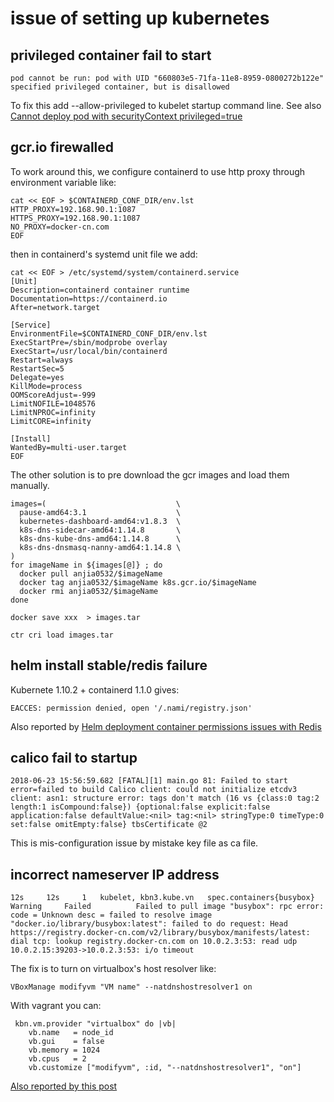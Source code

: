 # issue of setting up kubernetes

## privileged container fail to start

    pod cannot be run: pod with UID "660803e5-71fa-11e8-8959-0800272b122e" specified privileged container, but is disallowed

To fix this add --allow-privileged to kubelet startup command line.
See also [Cannot deploy pod with securityContext privileged=true][1]

## gcr.io firewalled

To work around this, we configure containerd to use http proxy through
environment variable like:

    cat << EOF > $CONTAINERD_CONF_DIR/env.lst
    HTTP_PROXY=192.168.90.1:1087
    HTTPS_PROXY=192.168.90.1:1087
    NO_PROXY=docker-cn.com
    EOF

then in containerd's systemd unit file we add:

    cat << EOF > /etc/systemd/system/containerd.service
    [Unit]
    Description=containerd container runtime
    Documentation=https://containerd.io
    After=network.target

    [Service]
    EnvironmentFile=$CONTAINERD_CONF_DIR/env.lst
    ExecStartPre=/sbin/modprobe overlay
    ExecStart=/usr/local/bin/containerd
    Restart=always
    RestartSec=5
    Delegate=yes
    KillMode=process
    OOMScoreAdjust=-999
    LimitNOFILE=1048576
    LimitNPROC=infinity
    LimitCORE=infinity

    [Install]
    WantedBy=multi-user.target
    EOF

The other solution is to pre download the gcr images and load them manually.

    images=(                             \
      pause-amd64:3.1                    \
      kubernetes-dashboard-amd64:v1.8.3  \
      k8s-dns-sidecar-amd64:1.14.8       \
      k8s-dns-kube-dns-amd64:1.14.8      \
      k8s-dns-dnsmasq-nanny-amd64:1.14.8 \
    )
    for imageName in ${images[@]} ; do
      docker pull anjia0532/$imageName
      docker tag anjia0532/$imageName k8s.gcr.io/$imageName
      docker rmi anjia0532/$imageName
    done

    docker save xxx  > images.tar

    ctr cri load images.tar

## helm install stable/redis failure

Kubernete 1.10.2 + containerd 1.1.0 gives:

    EACCES: permission denied, open '/.nami/registry.json'

Also reported by [Helm deployment container permissions issues with Redis][2]

## calico fail to startup

    2018-06-23 15:56:59.682 [FATAL][1] main.go 81: Failed to start error=failed to build Calico client: could not initialize etcdv3 client: asn1: structure error: tags don't match (16 vs {class:0 tag:2 length:1 isCompound:false}) {optional:false explicit:false application:false defaultValue:<nil> tag:<nil> stringType:0 timeType:0 set:false omitEmpty:false} tbsCertificate @2

This is mis-configuration issue by mistake key file as ca file.

## incorrect nameserver IP address

    12s		12s		1	kubelet, kbn3.kube.vn	spec.containers{busybox}	Warning		Failed			Failed to pull image "busybox": rpc error: code = Unknown desc = failed to resolve image "docker.io/library/busybox:latest": failed to do request: Head https://registry.docker-cn.com/v2/library/busybox/manifests/latest: dial tcp: lookup registry.docker-cn.com on 10.0.2.3:53: read udp 10.0.2.15:39203->10.0.2.3:53: i/o timeout

The fix is to turn on virtualbox's host resolver like:

    VBoxManage modifyvm "VM name" --natdnshostresolver1 on

With vagrant you can:

     kbn.vm.provider "virtualbox" do |vb|
        vb.name   = node_id
        vb.gui    = false
        vb.memory = 1024
        vb.cpus   = 2
        vb.customize ["modifyvm", :id, "--natdnshostresolver1", "on"]

[Also reported by this post][3]

[1]: https://github.com/rancher/rancher/issues/12600
[2]: https://github.com/bitnami/bitnami-docker-redis/issues/100
[3]: https://serverfault.com/questions/453185/vagrant-virtualbox-dns-10-0-2-3-not-working
